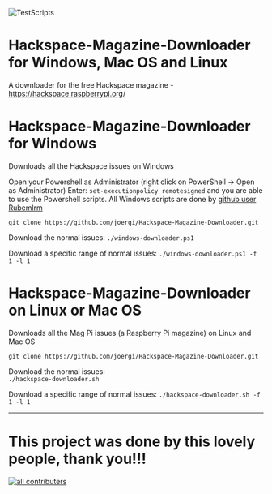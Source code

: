 ![TestScripts](https://github.com/joergi/HackspaceMagazineDownloader/workflows/TestScripts/badge.svg)


# Hackspace-Magazine-Downloader for Windows, Mac OS and Linux
A downloader for the free Hackspace magazine - https://hackspace.raspberrypi.org/


# Hackspace-Magazine-Downloader for Windows
Downloads all the Hackspace issues on Windows

Open your Powershell as Administrator (right click on PowerShell -> Open as Administrator)
Enter: `set-executionpolicy remotesigned`
and you are able to use the Powershell scripts.
All Windows scripts are done by [github user Rubemlrm](https://github.com/Rubemlrm)


  `git clone https://github.com/joergi/Hackspace-Magazine-Downloader.git`

Download the normal issues:
  `./windows-downloader.ps1`

Download a specific range of normal issues:
  `./windows-downloader.ps1 -f 1 -l 1`

# Hackspace-Magazine-Downloader on Linux or Mac OS

Downloads all the Mag Pi issues (a Raspberry Pi magazine) on Linux and Mac OS

  `git clone https://github.com/joergi/Hackspace-Magazine-Downloader.git`   

Download the normal issues:  
  `./hackspace-downloader.sh`

Download a specific range of normal issues:
  `./hackspace-downloader.sh -f 1 -l 1`


---
# This project was done by this lovely people, thank you!!!
<a href="https://github.com/joergi/hackspacemagazinedownloader/graphs/contributors">
<img alt="all contributers" src="https://contrib.rocks/image?repo=joergi/hackspacemagazinedownloader" />
</a>
